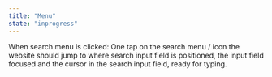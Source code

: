 ```yaml
---
title: "Menu"
state: "inprogress"
---
```


When search menu is clicked: One tap on the search menu / icon the website should jump to where search input field is positioned, the input field focused and the cursor in the search input field, ready for typing.
